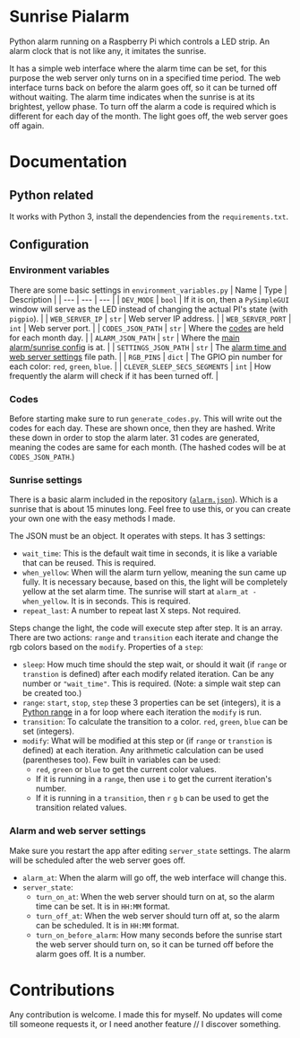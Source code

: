 # Sunrise Pialarm
Python alarm running on a Raspberry Pi which controls a LED strip. An alarm clock that is not like any, it imitates the sunrise.

It has a simple web interface where the alarm time can be set, for this purpose the web server only turns on in a specified time period. The web interface turns back on before the alarm goes off, so it can be turned off without waiting. The alarm time indicates when the sunrise is at its brightest, yellow phase. To turn off the alarm a code is required which is different for each day of the month. The light goes off, the web server goes off again.

# Documentation
## Python related
It works with Python 3, install the dependencies from the `requirements.txt`.

## Configuration
### Environment variables
There are some basic settings in `environment_variables.py`
| Name | Type | Description |
| --- | --- | --- |
| `DEV_MODE` | `bool` | If it is on, then a `PySimpleGUI` window will serve as the LED instead of changing the actual PI's state (with `pigpio`). |
| `WEB_SERVER_IP` | `str` | Web server IP address. |
| `WEB_SERVER_PORT` | `int` | Web server port. |
| `CODES_JSON_PATH` | `str` | Where the [codes](#codes) are held for each month day. |
| `ALARM_JSON_PATH` | `str` | Where the [main alarm/sunrise config](#sunrise-settings) is at. |
| `SETTINGS_JSON_PATH` | `str` | The [alarm time and web server settings](#alarm-and-web-server-settings) file path. |
| `RGB_PINS` | `dict` | The GPIO pin number for each color: `red`, `green`, `blue`. |
| `CLEVER_SLEEP_SECS_SEGMENTS` | `int` | How frequently the alarm will check if it has been turned off. |

### Codes
Before starting make sure to run `generate_codes.py`. This will write out the codes for each day. These are shown once, then they are hashed. Write these down in order to stop the alarm later. 31 codes are generated, meaning the codes are same for each month. (The hashed codes will be at `CODES_JSON_PATH`.)

### Sunrise settings
There is a basic alarm included in the repository ([`alarm.json`](alarm.json)). Which is a sunrise that is about 15 minutes long. Feel free to use this, or you can create your own one with the easy methods I made.

The JSON must be an object. It operates with steps. It has 3 settings:
- `wait_time`: This is the default wait time in seconds, it is like a variable that can be reused. This is required.
- `when_yellow`: When will the alarm turn yellow, meaning the sun came up fully. It is necessary because, based on this, the light will be completely yellow at the set alarm time. The sunrise will start at `alarm_at - when_yellow`. It is in seconds. This is required.
- `repeat_last`: A number to repeat last X steps. Not required.  

Steps change the light, the code will execute step after step. It is an array. There are two actions: `range` and `transition` each iterate and change the rgb colors based on the `modify`. Properties of a `step`:
- `sleep`: How much time should the step wait, or should it wait (if `range` or `transtion` is defined) after each modify related iteration. Can be any number or `"wait_time"`. This is required. (Note: a simple wait step can be created too.)
- `range`: `start`, `stop`, `step` these 3 properties can be set (integers), it is a [Python range](https://docs.python.org/3/library/functions.html#func-range) in a for loop where each iteration the `modify` is run.
- `transition`: To calculate the transition to a color. `red`, `green`, `blue` can be set (integers).
- `modify`: What will be modified at this step or (if `range` or `transtion` is defined) at each iteration. Any arithmetic calculation can be used (parentheses too). Few built in variables can be used:
  - `red`, `green` or `blue` to get the current color values.
  - If it is running in a `range`, then use `i` to get the current iteration's number.
  - If it is running in a `transition`, then `r` `g` `b` can be used to get the transition related values.

### Alarm and web server settings
Make sure you restart the app after editing `server_state` settings. The alarm will be scheduled after the web server goes off.
- `alarm_at`: When the alarm will go off, the web interface will change this.
- `server_state`:
  - `turn_on_at`: When the web server should turn on at, so the alarm time can be set. It is in `HH:MM` format.
  - `turn_off_at`: When the web server should turn off at, so the alarm can be scheduled. It is in `HH:MM` format.
  - `turn_on_before_alarm`: How many seconds before the sunrise start the web server should turn on, so it can be turned off before the alarm goes off. It is a number.

# Contributions
Any contribution is welcome. I made this for myself. No updates will come till someone requests it, or I need another feature // I discover something.